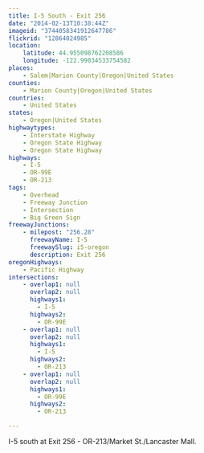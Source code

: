 ```yaml
---
title: I-5 South - Exit 256
date: "2014-02-13T10:38:44Z"
imageid: "3744058341912647786"
flickrid: "12864024985"
location:
    latitude: 44.955098762208586
    longitude: -122.99034533754582
places:
    - Salem|Marion County|Oregon|United States
counties:
    - Marion County|Oregon|United States
countries:
    - United States
states:
    - Oregon|United States
highwaytypes:
    - Interstate Highway
    - Oregon State Highway
    - Oregon State Highway
highways:
    - I-5
    - OR-99E
    - OR-213
tags:
    - Overhead
    - Freeway Junction
    - Intersection
    - Big Green Sign
freewayJunctions:
    - milepost: "256.28"
      freewayName: I-5
      freewaySlug: i5-oregon
      description: Exit 256
oregonHighways:
    - Pacific Highway
intersections:
    - overlap1: null
      overlap2: null
      highways1:
        - I-5
      highways2:
        - OR-99E
    - overlap1: null
      overlap2: null
      highways1:
        - I-5
      highways2:
        - OR-213
    - overlap1: null
      overlap2: null
      highways1:
        - OR-99E
      highways2:
        - OR-213

---
```

I-5 south at Exit 256 - OR-213/Market St./Lancaster Mall.